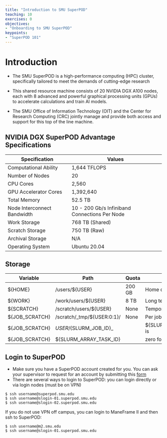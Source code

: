 ```yaml
---
title: "Introduction to SMU SuperPOD"
teaching: 10
exercises: 0
objectives:
- "Onboarding to SMU SuperPOD"
keypoints:
- "SuperPOD 101"
---
```


# Introduction

- The SMU SuperPOD is a high-performance computing (HPC) cluster, specifically tailored to meet the demands of cutting-edge research

- This shared resource machine consists of 20 NVIDIA DGX A100 nodes, each with 8 advanced and powerful graphical processing units (GPUs) to accelerate calculations and train AI models.

- The SMU Office of Information Technology (OIT) and the Center for Research Computing (CRC) jointly manage and provide both access and support for this top of the line machine.


## NVIDIA DGX SuperPOD Advantage Specifications

| Specification               | Values                                        |
|-----------------------------|-----------------------------------------------|
| Computational Ability       | 1,644 TFLOPS                                  |
| Number of Nodes             | 20                                            |
| CPU Cores                   | 2,560                                         |
| GPU Accelerator Cores       | 1,392,640                                     |
| Total Memory                | 52.5 TB                                       |
| Node Interconnect Bandwidth | 10 - 200 Gb/s Infiniband Connections Per Node |
| Work Storage                | 768 TB (Shared)                               |
| Scratch Storage             | 750 TB (Raw)                                  |
| Archival Storage            | N/A                                           |
| Operating System            | Ubuntu 20.04                                  |

## Storage 

Variable       | Path                       | Quota  | Usage                      |
-------------- | -------------------------- | ------ | -------------------------  |
${HOME}        | /users/${USER}             | 200 GB | Home directory, backed up  |
${WORK}        | /work/users/${USER}        | 8 TB   | Long term storage          |
${SCRATCH}     | /scratch/users/${USER}     | None   | Temporary scratch space    |
${JOB_SCRATCH} | /scratch/_tmp/${USER:0:1}/  | None   | Per job scratch space,    |
${JOB_SCRATCH} | ${USER}/${SLURM_JOB_ID}_   |        | ${SLURM_ARRAY_TASK_ID} is   |
${JOB_SCRATCH} | ${SLURM_ARRAY_TASK_ID}     |        | zero for standard jobs     |

## Login to SuperPOD

- Make sure you have a SuperPOD account created for you. You can ask your supervisor to request for an account by submitting this [form](https://smu.az1.qualtrics.com/jfe/form/SV_6WIK4HsRuE4N6JL)
- There are several ways to login to SuperPOD: you can login directly or via login nodes (must be on VPN)

```
$ ssh username@superpod.smu.edu
$ ssh username@slogin-01.superpod.smu.edu
$ ssh username@slogin-02.superpod.smu.edu
```

If you do not use VPN off campus, you can login to ManeFrame II and then ssh to SuperPOD:

```
$ ssh username@m2.smu.edu
$ ssh username@slogin-01.superpod.smu.edu
```
